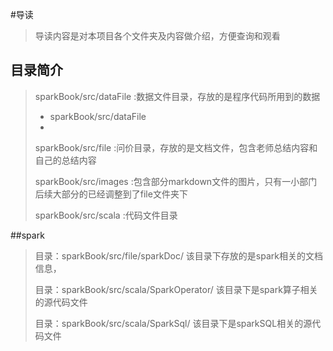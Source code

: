 #导读
> 导读内容是对本项目各个文件夹及内容做介绍，方便查询和观看
> 
## 目录简介

> sparkBook/src/dataFile :数据文件目录，存放的是程序代码所用到的数据
> 
>  * sparkBook/src/dataFile
>  * 
> 
> sparkBook/src/file :问价目录，存放的是文档文件，包含老师总结内容和自己的总结内容
> 
> sparkBook/src/images :包含部分markdown文件的图片，只有一小部门后续大部分的已经调整到了file文件夹下
> 
> sparkBook/src/scala :代码文件目录



##spark
> 目录：sparkBook/src/file/sparkDoc/ 该目录下存放的是spark相关的文档信息，
>  
>目录：sparkBook/src/scala/SparkOperator/ 该目录下是spark算子相关的源代码文件
>
>  目录：sparkBook/src/scala/SparkSql/ 该目录下是sparkSQL相关的源代码文件










